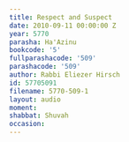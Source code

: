 ```yaml
---
title: Respect and Suspect
date: 2010-09-11 00:00:00 Z
year: 5770
parasha: Ha'Azinu
bookcode: '5'
fullparashacode: '509'
parashacode: '509'
author: Rabbi Eliezer Hirsch
id: 57705091
filename: 5770-509-1
layout: audio
moment: 
shabbat: Shuvah
occasion: 
---
```


